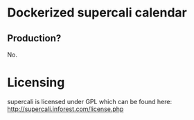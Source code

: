 # Dockerized supercali calendar

## Production?

No.

# Licensing

supercali is licensed under GPL which can be found here:
http://supercali.inforest.com/license.php
